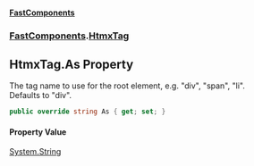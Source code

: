 #### [FastComponents](FastComponents.md 'FastComponents')
### [FastComponents](FastComponents.md 'FastComponents').[HtmxTag](FastComponents.HtmxTag.md 'FastComponents.HtmxTag')

## HtmxTag.As Property

The tag name to use for the root element, e.g. "div", "span", "li".  
Defaults to "div".

```csharp
public override string As { get; set; }
```

#### Property Value
[System.String](https://docs.microsoft.com/en-us/dotnet/api/System.String 'System.String')